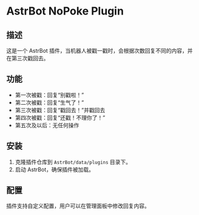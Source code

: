 # AstrBot NoPoke Plugin

## 描述
这是一个 AstrBot 插件，当机器人被戳一戳时，会根据次数回复不同的内容，并在第三次戳回去。

## 功能
- 第一次被戳：回复“别戳啦！”
- 第二次被戳：回复“生气了！”
- 第三次被戳：回复“戳回去！”并戳回去
- 第四次被戳：回复“还戳！不理你了！”
- 第五次及以后：无任何操作

## 安装
1. 克隆插件仓库到 `AstrBot/data/plugins` 目录下。
2. 启动 AstrBot，确保插件被加载。

## 配置
插件支持自定义配置，用户可以在管理面板中修改回复内容。
